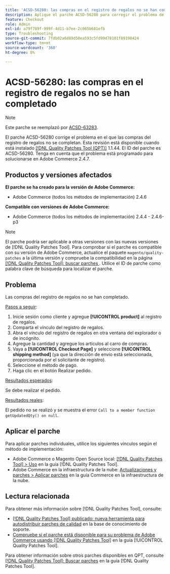 ```yaml
---
title: 'ACSD-56280: las compras en el registro de regalos no se han completado'
description: Aplique el parche ACSD-56280 para corregir el problema de Adobe Commerce en el que las compras del registro de regalos no se hayan completado
feature: Checkout
role: Admin
exl-id: a79f789f-999f-4d11-b7ee-2c065b681efb
type: Troubleshooting
source-git-commit: 7fdb02a6d89d50ea593c5fd99d78101f89198424
workflow-type: tm+mt
source-wordcount: '360'
ht-degree: 0%

---
```


# ACSD-56280: las compras en el registro de regalos no se han completado

>[!NOTE]
>
>Este parche se reemplazó por [ACSD-63283](/help/tools/quality-patches-tool/patches-available-in-qpt/v1-1-58/acsd-63283-resolving-gift-registry-email-and-order-placement-issues-in-adobe-commerce.md).

El parche ACSD-56280 corrige el problema en el que las compras del registro de regalos no se completan. Esta revisión está disponible cuando está instalado [[!DNL Quality Patches Tool (QPT)]](https://experienceleague.adobe.com/en/docs/commerce-operations/tools/quality-patches-tool/quality-patches-tool-to-self-serve-quality-patches) 1.1.44. El ID del parche es ACSD-56280. Tenga en cuenta que el problema está programado para solucionarse en Adobe Commerce 2.4.7.

## Productos y versiones afectados

**El parche se ha creado para la versión de Adobe Commerce:**

* Adobe Commerce (todos los métodos de implementación) 2.4.6

**Compatible con versiones de Adobe Commerce:**

* Adobe Commerce (todos los métodos de implementación) 2.4.4 - 2.4.6-p3

>[!NOTE]
>
>El parche podría ser aplicable a otras versiones con las nuevas versiones de [!DNL Quality Patches Tool]. Para comprobar si el parche es compatible con su versión de Adobe Commerce, actualice el paquete `magento/quality-patches` a la última versión y compruebe la compatibilidad en la página [[!DNL Quality Patches Tool]: buscar parches ](https://experienceleague.adobe.com/tools/commerce-quality-patches/index.html). Utilice el ID de parche como palabra clave de búsqueda para localizar el parche.

## Problema

Las compras del registro de regalos no se han completado.

<u>Pasos a seguir</u>:

1. Inicie sesión como cliente y agregue **[!UICONTROL product]** al registro de regalos.
1. Comparta el vínculo del registro de regalos.
1. Abra el vínculo del registro de regalos en otra ventana del explorador o de incógnito.
1. Agregue la cantidad y agregue los artículos al carro de compras.
1. Vaya a **[!UICONTROL Checkout Page]** y seleccione **[!UICONTROL shipping method]** (ya que la dirección de envío está seleccionada, proporcionada por el solicitante de registro).
1. Seleccione el método de pago.
1. Haga clic en el botón Realizar pedido.

<u>Resultados esperados</u>:

Se debe realizar el pedido.

<u>Resultados reales</u>:

El pedido no se realizó y se muestra el error `Call to a member function getUpdatedQty() on null`.

## Aplicar el parche

Para aplicar parches individuales, utilice los siguientes vínculos según el método de implementación:

* Adobe Commerce o Magento Open Source local: [[!DNL Quality Patches Tool] > Uso](/help/tools/quality-patches-tool/usage.md) en la guía [!DNL Quality Patches Tool].
* Adobe Commerce en la infraestructura de la nube: [Actualizaciones y parches > Aplicar parches](https://experienceleague.adobe.com/docs/commerce-cloud-service/user-guide/develop/upgrade/apply-patches.html) en la guía Commerce en la infraestructura de la nube.

## Lectura relacionada

Para obtener más información sobre [!DNL Quality Patches Tool], consulte:

* [[!DNL Quality Patches Tool] publicado: nueva herramienta para autodistribuir parches de calidad](https://experienceleague.adobe.com/en/docs/commerce-operations/tools/quality-patches-tool/quality-patches-tool-to-self-serve-quality-patches) en la base de conocimiento de soporte.
* [Compruebe si el parche está disponible para su problema de Adobe Commerce usando [!DNL Quality Patches Tool]](/help/tools/quality-patches-tool/patches-available-in-qpt/check-patch-for-magento-issue-with-magento-quality-patches.md) en la guía [!UICONTROL Quality Patches Tool].


Para obtener información sobre otros parches disponibles en QPT, consulte [[!DNL Quality Patches Tool]: Buscar parches](https://experienceleague.adobe.com/tools/commerce-quality-patches/index.html) en la guía [!DNL Quality Patches Tool].
